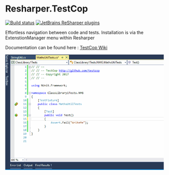# Resharper.TestCop

[![Build status](https://ci.appveyor.com/api/projects/status/qrudo2ejkskxqklg?svg=true)](https://ci.appveyor.com/project/testcop/resharper-testcop)
[![JetBrains ReSharper plugins](https://img.shields.io/resharper/v/Resharper.TestCop.R9.svg?label=TestCop)](https://plugins.jetbrains.com/search?correctionAllowed=true&pr=&search=testcop)

Effortless navigation between code and tests. Installation is via the ExtenstionManager menu within Resharper

Documentation can be found here : [TestCop Wiki](https://github.com/testcop/docs/blob/master/wiki/README.md)

![](https://github.com/testcop/docs/blob/master/media/TestCop.gif)
